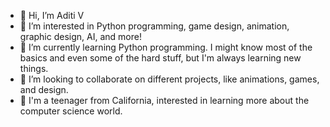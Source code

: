 - 👋 Hi, I’m Aditi V
- 👀 I’m interested in Python programming, game design, animation, graphic design, AI, and more!
- 🌱 I’m currently learning Python programming. I might know most of the basics and even some of the hard stuff, but I'm always learning new things.
- 💞️ I’m looking to collaborate on different projects, like animations, games, and design.
- 👧 I'm a teenager from California, interested in learning more about the computer science world.

<!---
faeyra/faeyra is a ✨ special ✨ repository because its `README.md` (this file) appears on your GitHub profile.
You can click the Preview link to take a look at your changes.
--->

